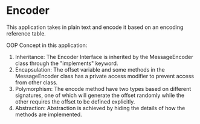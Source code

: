 # Encoder

This application takes in plain text and encode it based on an encoding reference table.

OOP Concept in this application:
1. Inheritance: The Encoder Interface is inherited by the MessageEncoder class through the "implements" keyword.
2. Encapsulation: The offset variable and some methods in the MessageEncoder class has a private access modifier to prevent access from other class.
3. Polymorphism: The encode method have two types based on different signatures, one of which will generate the offset randomly while the other requires the offset to be defined explicitly.
4. Abstraction: Abstraction is achieved by hiding the details of how the methods are implemented. 
